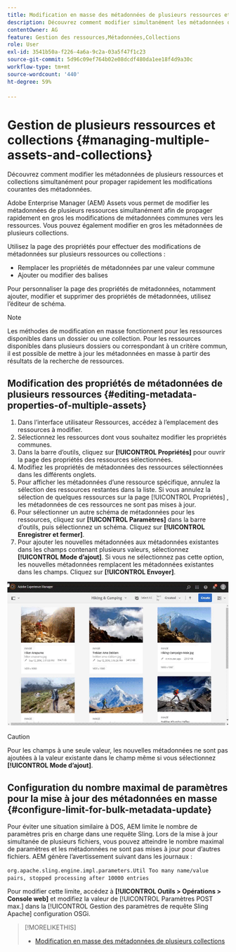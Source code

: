 ```yaml
---
title: Modification en masse des métadonnées de plusieurs ressources et collections
description: Découvrez comment modifier simultanément les métadonnées de nombreuses ressources et collections afin de propager rapidement les modifications de métadonnées courantes.
contentOwner: AG
feature: Gestion des ressources,Métadonnées,Collections
role: User
exl-id: 3541b50a-f226-4a6a-9c2a-03a5f47f1c23
source-git-commit: 5d96c09ef764b02e08dcdf480da1ee18f4d9a30c
workflow-type: tm+mt
source-wordcount: '440'
ht-degree: 59%

---
```


# Gestion de plusieurs ressources et collections {#managing-multiple-assets-and-collections}

Découvrez comment modifier les métadonnées de plusieurs ressources et collections simultanément pour propager rapidement les modifications courantes des métadonnées.

Adobe Enterprise Manager (AEM) Assets vous permet de modifier les métadonnées de plusieurs ressources simultanément afin de propager rapidement en gros les modifications de métadonnées communes vers les ressources. Vous pouvez également modifier en gros les métadonnées de plusieurs collections.

Utilisez la page des propriétés pour effectuer des modifications de métadonnées sur plusieurs ressources ou collections :

* Remplacer les propriétés de métadonnées par une valeur commune
* Ajouter ou modifier des balises

Pour personnaliser la page des propriétés de métadonnées, notamment ajouter, modifier et supprimer des propriétés de métadonnées, utilisez l’éditeur de schéma.

>[!NOTE]
>
>Les méthodes de modification en masse fonctionnent pour les ressources disponibles dans un dossier ou une collection. Pour les ressources disponibles dans plusieurs dossiers ou correspondant à un critère commun, il est possible de mettre à jour les métadonnées en masse à partir des résultats de la recherche de ressources.

## Modification des propriétés de métadonnées de plusieurs ressources {#editing-metadata-properties-of-multiple-assets}

1. Dans l’interface utilisateur Ressources, accédez à l’emplacement des ressources à modifier.
1. Sélectionnez les ressources dont vous souhaitez modifier les propriétés communes.
1. Dans la barre d’outils, cliquez sur **[!UICONTROL Propriétés]** pour ouvrir la page des propriétés des ressources sélectionnées.
1. Modifiez les propriétés de métadonnées des ressources sélectionnées dans les différents onglets.
1. Pour afficher les métadonnées d’une ressource spécifique, annulez la sélection des ressources restantes dans la liste. Si vous annulez la sélection de quelques ressources sur la page [!UICONTROL Propriétés] , les métadonnées de ces ressources ne sont pas mises à jour.
1. Pour sélectionner un autre schéma de métadonnées pour les ressources, cliquez sur **[!UICONTROL Paramètres]** dans la barre d’outils, puis sélectionnez un schéma. Cliquez sur **[!UICONTROL Enregistrer et fermer]**.
1. Pour ajouter les nouvelles métadonnées aux métadonnées existantes dans les champs contenant plusieurs valeurs, sélectionnez **[!UICONTROL Mode d’ajout]**. Si vous ne sélectionnez pas cette option, les nouvelles métadonnées remplacent les métadonnées existantes dans les champs. Cliquez sur **[!UICONTROL Envoyer]**.

![Le schéma de métadonnées s’applique en bloc à plusieurs ressources.](assets/metadata-schema-bulk-edit.gif)

>[!CAUTION]
>
>Pour les champs à une seule valeur, les nouvelles métadonnées ne sont pas ajoutées à la valeur existante dans le champ même si vous sélectionnez **[!UICONTROL Mode d’ajout]**.

## Configuration du nombre maximal de paramètres pour la mise à jour des métadonnées en masse {#configure-limit-for-bulk-metadata-update}

Pour éviter une situation similaire à DOS, AEM limite le nombre de paramètres pris en charge dans une requête Sling. Lors de la mise à jour simultanée de plusieurs fichiers, vous pouvez atteindre le nombre maximal de paramètres et les métadonnées ne sont pas mises à jour pour d’autres fichiers. AEM génère l’avertissement suivant dans les journaux :

`org.apache.sling.engine.impl.parameters.Util Too many name/value pairs, stopped processing after 10000 entries`

Pour modifier cette limite, accédez à **[!UICONTROL Outils > Opérations > Console web]** et modifiez la valeur de [!UICONTROL Paramètres POST max.] dans la [!UICONTROL Gestion des paramètres de requête Sling Apache] configuration OSGi.

>[!MORELIKETHIS]
>
>* [Modification en masse des métadonnées de plusieurs collections](managing-collections-touch-ui.md#editing-collection-metadata-in-bulk)

